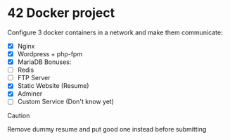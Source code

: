 # 42 Docker project
Configure 3 docker containers in a network and make them communicate:
- [x] Nginx
- [x] Wordpress + php-fpm
- [x] MariaDB
Bonuses:
- [ ] Redis
- [ ] FTP Server
- [x] Static Website (Resume)
- [x] Adminer
- [ ] Custom Service (Don't know yet)

> [!CAUTION]
> Remove dummy resume and put good one instead before submitting
